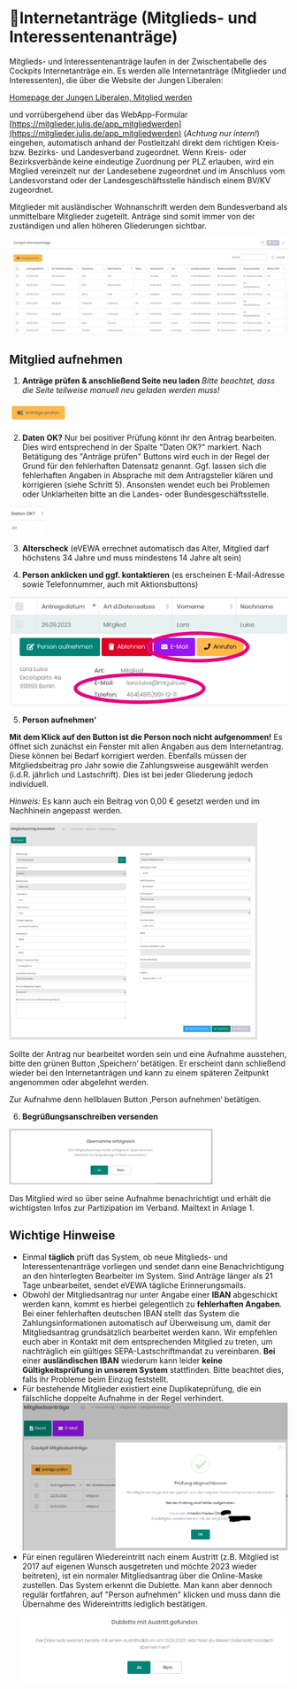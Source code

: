﻿---
order: 900
---
# 📑Internetanträge (Mitglieds- und Interessentenanträge)

Mitglieds- und Interessentenanträge laufen in der Zwischentabelle des Cockpits Internetanträge ein. Es werden alle Internetanträge (Mitglieder und Interessenten), die über die Website der Jungen Liberalen:

[Homepage der Jungen Liberalen, Mitglied werden](https://home.julis.de/mitglied-werden/)

und vorrübergehend über das WebApp-Formular [https://mitglieder.julis.de/app_mitgliedwerden](https://mitglieder.julis.de/app_mitgliedwerden) (_Achtung nur intern!_) eingehen, automatisch anhand der Postleitzahl direkt dem richtigen Kreis- bzw. Bezirks- und Landesverband zugeordnet. Wenn Kreis- oder Bezirksverbände keine eindeutige Zuordnung per PLZ erlauben, wird ein Mitglied vereinzelt nur der Landesebene zugeordnet und im Anschluss vom Landesvorstand oder der Landesgeschäftsstelle händisch einem BV/KV zugeordnet.

Mitglieder mit ausländischer Wohnanschrift werden dem Bundesverband als unmittelbare Mitglieder zugeteilt. Anträge sind somit immer von der zuständigen und allen höheren Gliederungen sichtbar.

![](/static/graphicsmvs/1-4-2-internetantraege.jpeg)

## Mitglied aufnehmen 

1. **Anträge prüfen & anschließend Seite neu laden**
_Bitte beachtet, dass die Seite teilweise manuell neu geladen werden muss!_

![](/static/graphicsmvs/1-4-2-antraege-pruefen.png)

2. **Daten OK?** Nur bei positiver  Prüfung könnt ihr den Antrag bearbeiten. Dies wird entsprechend in der Spalte "Daten OK?" markiert. Nach Betätigung des "Anträge prüfen" Buttons wird euch in der Regel der Grund für den fehlerhaften Datensatz genannt. Ggf. lassen sich die fehlerhaften Angaben in Absprache mit dem Antragsteller klären und korrigieren (siehe Schritt 5). Ansonsten wendet euch bei Problemen oder Unklarheiten bitte an die Landes- oder Bundesgeschäftsstelle.

![](/static/graphicsmvs/1-4-2-datenok.png)

3. **Alterscheck** (eVEWA errechnet automatisch das Alter, Mitglied darf höchstens 34 Jahre und muss mindestens 14 Jahre alt sein)
 
4. **Person anklicken und ggf. kontaktieren** (es erscheinen E-Mail-Adresse sowie Telefonnummer, auch mit Aktionsbuttons)

![](/static/graphicsmvs/1-4-2-detailbeispiel.png)

5.  **Person aufnehmen‘**
    
**Mit dem Klick auf den Button ist die Person noch nicht aufgenommen!** Es öffnet sich zunächst ein Fenster mit allen Angaben aus dem Internetantrag. Diese können bei Bedarf korrigiert werden. Ebenfalls müssen der Mitgliedsbeitrag pro Jahr sowie die Zahlungsweise ausgewählt werden (i.d.R. jährlich und Lastschrift). Dies ist bei jeder Gliederung jedoch individuell.

_Hinweis:_ Es kann auch ein Beitrag von 0,00 € gesetzt werden und im Nachhinein angepasst werden.

![](/static/graphicsmvs/1-4-2-personaufnehmen.png)

Sollte der Antrag nur bearbeitet worden sein und eine Aufnahme ausstehen, bitte den grünen Button ‚Speichern‘ betätigen. Er erscheint dann schließend wieder bei den Internetanträgen und kann zu einem späteren Zeitpunkt angenommen oder abgelehnt werden.

Zur Aufnahme denn hellblauen Button ‚Person aufnehmen‘ betätigen.

6.  **Begrüßungsanschreiben versenden**

![](/static/graphicsmvs/1-4-2-begruessung.jpeg)

Das Mitglied wird so über seine Aufnahme benachrichtigt und erhält die wichtigsten Infos zur Partizipation im Verband. Mailtext in Anlage 1.

## Wichtige Hinweise

- Einmal **täglich** prüft das System, ob neue Mitglieds- und Interessentenanträge vorliegen und sendet dann eine Benachrichtigung an den hinterlegten Bearbeiter im System. Sind Anträge länger als 21 Tage unbearbeitet, sendet eVEWA tägliche Erinnerungsmails.
- Obwohl der Mitgliedsantrag nur unter Angabe einer **IBAN** abgeschickt werden kann, kommt es hierbei gelegentlich zu **fehlerhaften Angaben**. Bei einer fehlerhaften deutschen IBAN stellt das System die Zahlungsinformationen automatisch auf Überweisung um, damit der Mitgliedsantrag grundsätzlich bearbeitet werden kann. Wir empfehlen euch aber in Kontakt mit dem entsprechenden Mitglied zu treten, um nachträglich ein gültiges SEPA-Lastschriftmandat zu vereinbaren. **Bei** einer **ausländischen IBAN** wiederum kann leider **keine Gültigkeitsprüfung in unserem System** stattfinden. Bitte beachtet dies, falls ihr Probleme beim Einzug feststellt.
- Für bestehende Mitglieder existiert eine Duplikateprüfung, die ein fälschliche doppelte Aufnahme in der Regel verhindert.
![](/static/graphicsmvs/1-4-7-duplikat.png)
- Für einen regulären Wiedereintritt nach einem Austritt (z.B. Mitglied ist 2017 auf eigenen Wunsch ausgetreten und möchte 2023 wieder beitreten), ist ein normaler Mitgliedsantrag über die Online-Maske zustellen. Das System erkennt die Dublette. Man kann aber dennoch regulär fortfahren, auf "Person aufnehmen" klicken und muss dann die Übernahme des Widereintritts lediglich bestätigen. 
![](/static/graphicsmvs/1-4-7-wiedereintritt.png)